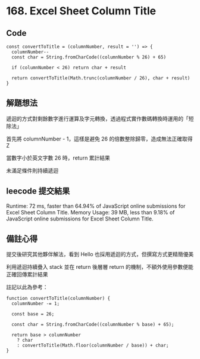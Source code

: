 # 168. Excel Sheet Column Title

## Code

```JS
const convertToTitle = (columnNumber, result = '') => {
  columnNumber--
  const char = String.fromCharCode((columnNumber % 26) + 65)

  if (columnNumber < 26) return char + result

  return convertToTitle(Math.trunc(columnNumber / 26), char + result)
}
```

## 解題想法

遞迴的方式對剩餘數字進行運算及字元轉換，透過程式實作數碼轉換時運用的「短除法」

首先將 columnNumber - 1，這樣是避免 26 的倍數整除歸零，造成無法正確取得 Z

當數字小於英文字數 26 時，return 累計結果

未滿足條件則持續遞迴

## leecode 提交結果

Runtime: 72 ms, faster than 64.94% of JavaScript online submissions for Excel Sheet Column Title.
Memory Usage: 39 MB, less than 9.18% of JavaScript online submissions for Excel Sheet Column Title.

## 備註心得

提交後研究其他夥伴解法，看到 Hello 也採用遞迴的方式，但撰寫方式更精簡優美

利用遞迴持續疊入 stack 並在 return 後層層 return 的機制，不額外使用參數便能正確回傳累計結果

註記以此為參考：

```JS
function convertToTitle(columnNumber) {
  columnNumber -= 1;

  const base = 26;

  const char = String.fromCharCode((columnNumber % base) + 65);

  return base > columnNumber
    ? char
    : convertToTitle(Math.floor(columnNumber / base)) + char;
}
```